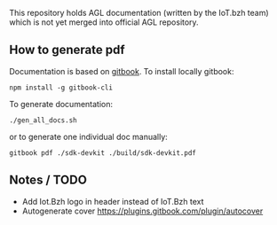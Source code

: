 This repository holds AGL documentation (written by the IoT.bzh team) which is
 not yet merged into official AGL repository.


## How to generate pdf

Documentation is based on [gitbook](https://www.gitbook.com/).
To install locally gitbook:
```
npm install -g gitbook-cli
```

To generate documentation:
```
./gen_all_docs.sh
```

or to generate one individual doc manually:
```
gitbook pdf ./sdk-devkit ./build/sdk-devkit.pdf

```


## Notes / TODO
- Add Iot.Bzh logo in header instead of IoT.Bzh text
- Autogenerate cover https://plugins.gitbook.com/plugin/autocover